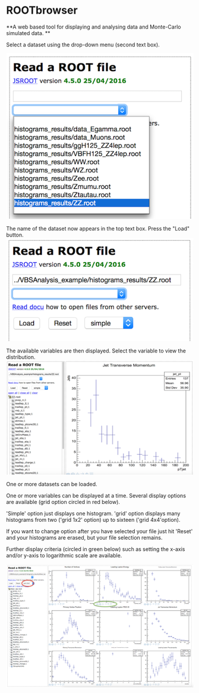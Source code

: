 # ROOTbrowser

**A web based tool for displaying and analysing data and Monte-Carlo simulated data. 
**

Select a dataset using the drop-down menu (second text box).

![](pictures/ROOTbrowser/SelectNtuple.png)

The name of the dataset now appears in the top text box.
Press the "Load" button.
![](pictures/ROOTbrowser/Load.png)

The available variables are then displayed.  Select the variable to view the distribution.
![](pictures/ROOTbrowser/JetPT.png)


One or more datasets can be loaded.  

One or more variables can be displayed at a time.
Several display options are available (grid option circled in red below). 

'Simple' option just displays one histogram.
'grid' option displays many histograms from two ('grid 1x2' option) up to sixteen ('grid 4x4'option).

If you want to change option after you have selected your file just hit 'Reset' and your histograms are erased, but your file selection remains.


Further display criteria (circled in green below) such as setting the x-axis and/or y-axis to logarithmic scale are available.


![](pictures/ROOTbrowser/gridROOTbrowser.png)










